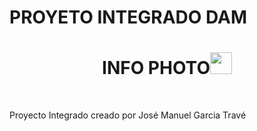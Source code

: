 # PROYETO INTEGRADO DAM
<h1 align="center"><b> INFO PHOTO</b><img src="https://media.giphy.com/media/hvRJCLFzcasrR4ia7z/giphy.gif" width="35"></h1>
<br>

Proyecto Integrado creado por José Manuel Garcia Travé
